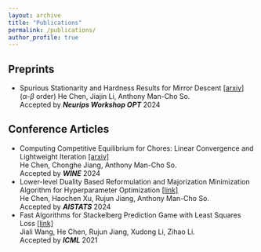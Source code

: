 ```yaml
---
layout: archive
title: "Publications"
permalink: /publications/
author_profile: true
---
```


## Preprints
- Spurious Stationarity and Hardness Results for Mirror Descent [[arxiv]](https://arxiv.org/abs/2404.08073) <br>($\alpha$-$\beta$ order) He Chen, Jiajin Li, Anthony Man-Cho So.<br>
Accepted by ***Neurips Workshop OPT*** 2024


## Conference Articles
- Computing Competitive Equilibrium for Chores: Linear Convergence and Lightweight Iteration [[arxiv]](https://arxiv.org/abs/2410.04036)<br> He  Chen, Chonghe Jiang, Anthony Man-Cho So. <br>
Accepted by ***WINE*** 2024
- Lower-level Duality Based Reformulation and Majorization Minimization Algorithm for Hyperparameter Optimization [[link]](https://proceedings.mlr.press/v238/chen24a.html) <br> He Chen, Haochen Xu, Rujun Jiang, Anthony Man-Cho So. <br>
Accepted by ***AISTATS*** 2024
- Fast Algorithms for Stackelberg Prediction Game with Least Squares Loss [[link]](https://proceedings.mlr.press/v139/wang21d.html) <br> Jiali Wang, He Chen, Rujun Jiang, Xudong Li, Zihao Li. <br>
Accepted by ***ICML*** 2021
